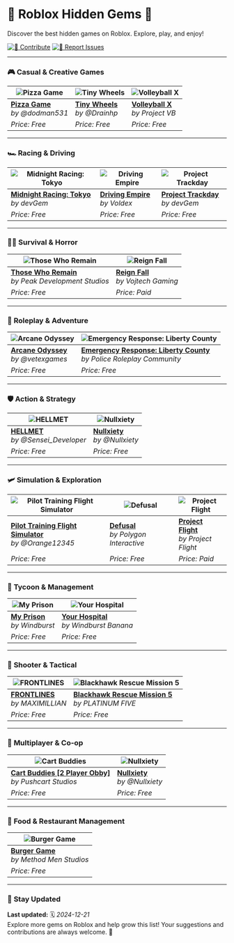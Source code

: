 # 🌟 **Roblox Hidden Gems** 🚀
Discover the best hidden games on Roblox. Explore, play, and enjoy!  

[![🤝 Contribute](https://img.shields.io/badge/Contribute-38b000?style=for-the-badge)](https://github.com/IntMarco/RobloxTreasures/pulls) [![📣 Report Issues](https://img.shields.io/badge/Report%20Issues-d90429?style=for-the-badge)](https://github.com/IntMarco/RobloxTreasures/issues)

---

### 🎮 **Casual & Creative Games**
| ![Pizza Game](https://tr.rbxcdn.com/71e2bb539bd8d13f4f87d6a517a89c98/768/432/Image/Webp) | ![Tiny Wheels](https://tr.rbxcdn.com/011f9fc127f3f0b8867eb435351c68f1/768/432/Image/Webp) | ![Volleyball X](https://tr.rbxcdn.com/180DAY-5044877008a3365b9806d27431300574/768/432/Image/Webp/noFilter) |
|--------------------------------------------------------------------------------------------------|--------------------------------------------------------------------------------------------------|--------------------------------------------------------------------------------------------------|
| [**Pizza Game**](https://www.roblox.com/games/16281075967) <br> _by @dodman531_ | [**Tiny Wheels**](https://www.roblox.com/games/5098630929) <br> _by @Drainhp_ | [**Volleyball X**](https://www.roblox.com/games/18196050689) <br> _by Project VB_ |
| _Price: Free_ | _Price: Free_ | _Price: Free_ |

---

### 🏎️ **Racing & Driving**
| ![Midnight Racing: Tokyo](https://tr.rbxcdn.com/4732df2dcb31756d859f70f484b95b60/768/432/Image/Webp) | ![Driving Empire](https://tr.rbxcdn.com/5aabc770369d13176ce714a640eeb7eb/768/432/Image/Webp) | ![Project Trackday](https://tr.rbxcdn.com/dd6d508e18a76b001d5e9771218930e7/768/432/Image/Webp) |
|--------------------------------------------------------------------------------------------------|--------------------------------------------------------------------------------------------------|--------------------------------------------------------------------------------------------------|
| [**Midnight Racing: Tokyo**](https://www.roblox.com/games/3339374541) <br> _by devGem_ | [**Driving Empire**](https://www.roblox.com/games/3351674303) <br> _by Voldex_ | [**Project Trackday**](https://www.roblox.com/games/4864763388) <br> _by devGem_ |
| _Price: Free_ | _Price: Free_ | _Price: Free_ |

---

### 🧟‍♂️ **Survival & Horror**
| ![Those Who Remain](https://tr.rbxcdn.com/74251dea843bf42cf78142d1910053a1/768/432/Image/Webp) | ![Reign Fall](https://tr.rbxcdn.com/180DAY-ef62030063595c561fe343e28f47267b/768/432/Image/Webp/noFilter) |
|--------------------------------------------------------------------------------------------------|--------------------------------------------------------------------------------------------------|
| [**Those Who Remain**](https://www.roblox.com/games/488667523) <br> _by Peak Development Studios_ | [**Reign Fall**](https://www.roblox.com/games/11765763028) <br> _by Vojtech Gaming_ |
| _Price: Free_ | _Price: Paid_ |

---

### 🏰 **Roleplay & Adventure**
| ![Arcane Odyssey](https://tr.rbxcdn.com/d40db460ce35087694d32ae6076fcf18/768/432/Image/Webp) | ![Emergency Response: Liberty County](https://tr.rbxcdn.com/180DAY-0d7278261dfaf502cbd470f8adcbd617/768/432/Image/Webp) |
|--------------------------------------------------------------------------------------------------|--------------------------------------------------------------------------------------------------|
| [**Arcane Odyssey**](https://www.roblox.com/games/3272915504) <br> _by @vetexgames_ | [**Emergency Response: Liberty County**](https://www.roblox.com/games/2534724415) <br> _by Police Roleplay Community_ |
| _Price: Free_ | _Price: Free_ |

---

### 🛡️ **Action & Strategy**
| ![HELLMET](https://tr.rbxcdn.com/828fa7dc1345c24390686389292b8981/768/432/Image/Webp) | ![Nullxiety](https://tr.rbxcdn.com/ea5433eb91ab5c2087fabca9ab66d47f/768/432/Image/Webp) |
|--------------------------------------------------------------------------------------------------|--------------------------------------------------------------------------------------------------|
| [**HELLMET**](https://www.roblox.com/games/13815196156) <br> _by @Sensei_Developer_ | [**Nullxiety**](https://www.roblox.com/games/3723475719) <br> _by @Nullxiety_ |
| _Price: Free_ | _Price: Free_ |

---

### 🛩️ **Simulation & Exploration**
| ![Pilot Training Flight Simulator](https://tr.rbxcdn.com/a163c4fb5ce17f1b8fc51c19e779b0d8/768/432/Image/Webp) | ![Defusal](https://tr.rbxcdn.com/180DAY-3033adf18bedbd00af1c85278e806c6c/768/432/Image/Webp) | ![Project Flight](https://tr.rbxcdn.com/180DAY-a85260288adc99639a154937de38a126/768/432/Image/Webp/noFilter) |
|--------------------------------------------------------------------------------------------------|--------------------------------------------------------------------------------------------------|--------------------------------------------------------------------------------------------------|
| [**Pilot Training Flight Simulator**](https://www.roblox.com/games/20321167) <br> _by @Orange12345_ | [**Defusal**](https://www.roblox.com/games/3577061261) <br> _by Polygon Interactive_ | [**Project Flight**](https://www.roblox.com/games/6349094071) <br> _by Project Flight_ |
| _Price: Free_ | _Price: Free_ | _Price: Paid_ |

---

### 🏢 **Tycoon & Management**
| ![My Prison](https://tr.rbxcdn.com/180DAY-19cf2cc154f2287f5b7fc750b9eb789a/768/432/Image/Webp/noFilter) | ![Your Hospital](https://tr.rbxcdn.com/180DAY-f76629f74cf0919df9d1136019cff820/768/432/Image/Webp/noFilter) |
|--------------------------------------------------------------------------------------------------|--------------------------------------------------------------------------------------------------|
| [**My Prison**](https://www.roblox.com/games/10118504428) <br> _by Windburst_ | [**Your Hospital**](https://www.roblox.com/games/17263547811) <br> _by Windburst Banana_ |
| _Price: Free_ | _Price: Free_ |

---

### 🔫 **Shooter & Tactical**
| ![FRONTLINES](https://tr.rbxcdn.com/180DAY-dc094e9f5b2f7b466e0fe27021dd5007/768/432/Image/Webp/noFilter) | ![Blackhawk Rescue Mission 5](https://tr.rbxcdn.com/180DAY-c328628a4f4155a8f625ad7546bc6521/768/432/Image/Webp/noFilter) |
|--------------------------------------------------------------------------------------------------|--------------------------------------------------------------------------------------------------|
| [**FRONTLINES**](https://www.roblox.com/games/5938036553) <br> _by MAXIMILLIAN_ | [**Blackhawk Rescue Mission 5**](https://www.roblox.com/games/2916899287) <br> _by PLATINUM FIVE_ |
| _Price: Free_ | _Price: Free_ |

---

### 🏁 **Multiplayer & Co-op**
| ![Cart Buddies](https://tr.rbxcdn.com/180DAY-4aa4fb1c4c80f15412f7064f99e11596/768/432/Image/Webp/noFilter) | ![Nullxiety](https://tr.rbxcdn.com/ea5433eb91ab5c2087fabca9ab66d47f/768/432/Image/Webp) |
|--------------------------------------------------------------------------------------------------|--------------------------------------------------------------------------------------------------|
| [**Cart Buddies [2 Player Obby]**](https://www.roblox.com/games/17332139796) <br> _by Pushcart Studios_ | [**Nullxiety**](https://www.roblox.com/games/3723475719) <br> _by @Nullxiety_ |
| _Price: Free_ | _Price: Free_ |

---

### 🍔 **Food & Restaurant Management**
| ![Burger Game](https://tr.rbxcdn.com/180DAY-d997066a9841bdf1dd5512ceaa4692e4/768/432/Image/Webp/noFilter) |
|--------------------------------------------------------------------------------------------------|
| [**Burger Game**](https://www.roblox.com/games/9664474819) <br> _by Method Men Studios_ |
| _Price: Free_ |

---

### 🔧 **Stay Updated**
**Last updated:** 🗓️ _2024-12-21_  
Explore more gems on Roblox and help grow this list! Your suggestions and contributions are always welcome. 🚀
